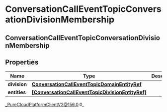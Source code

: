 # ConversationCallEventTopicConversationDivisionMembership

## ConversationCallEventTopicConversationDivisionMembership

## Properties

|Name | Type | Description | Notes|
|------------ | ------------- | ------------- | -------------|
| **division** | [**ConversationCallEventTopicDomainEntityRef**](ConversationCallEventTopicDomainEntityRef) |  | [optional] |
| **entities** | [**[ConversationCallEventTopicDivisionEntityRef]**](ConversationCallEventTopicDivisionEntityRef) |  | [optional] |



_PureCloudPlatformClientV2@156.0.0_
